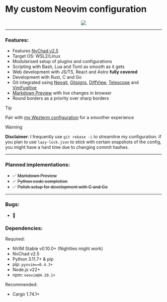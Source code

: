 # My custom Neovim configuration

<p align="center"><img src="https://github.com/mgastonportillo/nvchad-config/assets/106234166/1ee24026-0a17-4964-9716-1fe0cb1bd5fc"></p>
<hr>

### Features:

- Features [NvChad v2.5](https://nvchad.com/news/v2.5_release)
- Target OS: WSL2/Linux
- Modularised setup of plugins and configurations
- Scripting with Bash, Lua and Toml as smooth as it gets
- Web development with JS/TS, React and Astro **fully covered**
- Development with Rust, C and Go
- Git integrated using [Neogit](https://github.com/NeogitOrg/neogit),
  [Gitsigns](https://github.com/lewis6991/gitsigns.nvim),
  [DiffView](https://github.com/sindrets/diffview.nvim),
  [Telescope](https://github.com/nvim-telescope/telescope.nvim?tab=readme-ov-file#git-pickers)
  and [VimFugitive](https://github.com/tpope/vim-fugitive)
- [Markdown Preview](https://github.com/iamcco/markdown-preview.nvim) with live
  changes in browser
- Round borders as a priority over sharp borders

> [!TIP]
>
> Pair with <a href="https://github.com/mgastonportillo/wezterm-config"> my
> Wezterm configuration</a> for a smoother experience

> [!WARNING]
>
> **Disclaimer**: I frequently use `git rebase -i` to streamline my
> configuration. if you plan to use `lazy-lock.json` to stick with certain
> snapshots of the config, you might have a hard time due to changing commit
> hashes.

<hr>

### Planned implementations:

- ✅ ~~Markdown Preview~~
- ✅ ~~Python code completion~~
- ✅ ~~Polish setup for development with C and Go~~

<hr>

### Bugs:

- 🐞

### Dependencies:

Required:

- NVIM Stable v0.10.0+ (Nightlies might work)
- NvChad v2.5
- Python 3.11.7+ & pip
- pip: `pynvim==0.4.3+`
- Node.js v22+
- npm: `neovim@4.10.1+`

Recommended:

- Cargo 1.74.1+

